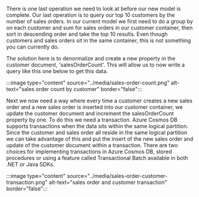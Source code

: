 There is one last operation we need to look at before our new model is complete. Our last operation is to query our top 10 customers by the number of sales orders. In our current model we first need to do a group by on each customer and sum for sales orders in our customer container, then sort in descending order and take the top 10 results. Even though customers and sales orders sit in the same container, this is not something you can currently do.

The solution here is to denormalize and create a new property in the customer document, 'salesOrderCount'. This will allow us to now write a query like this one below to get this data.

:::image type="content" source="../media/sales-order-count.png" alt-text="sales order count by customer" border="false":::

Next we now need a way where every time a customer creates a new sales order and a new sales order is inserted into our customer container, we update the customer document and increment the salesOrderCount property by one. To do this we need a transaction. Azure Cosmos DB supports transactions when the data sits within the same logical partition. Since the customer and sales order all reside in the same logical partition we can take advantage of this and put the insert of the new sales order and update of the customer document within a transaction. There are two choices for implementing transactions in Azure Cosmos DB, stored procedures or using a feature called Transactional Batch available in both .NET or Java SDKs.

:::image type="content" source="../media/sales-order-customer-transaction.png" alt-text="sales order and customer transaction" border="false":::
